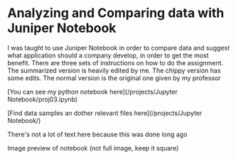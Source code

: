 # Analyzing and Comparing data with Juniper Notebook

I was taught to use Juniper Notebook in order to compare data and suggest what application should a company develop, in order to get the most benefit. 
There are three sets of instructions on how to do the assignment. The summarized version is heavily edited by me. The chippy version has some edits. The normal version is the original one given by my professor

[You can see my python notebook here](/projects/Jupyter Notebook/proj03.ipynb)

[Find data samples an dother relevant files here](/projects/Jupyter Notebook/)

There's not a lot of text here because this was done long ago

Image preview of notebook (not full image, keep it square)
